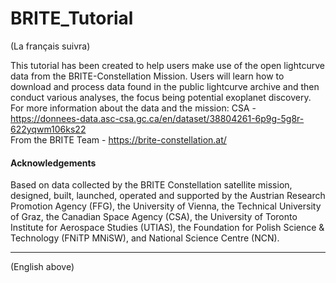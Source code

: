 # BRITE_Tutorial
(La français suivra) 

This tutorial has been created to help users make use of the open lightcurve data from the BRITE-Constellation Mission. Users will learn how to download and process data found in the public lightcurve archive and then conduct various analyses, the focus being potential exoplanet discovery. For more information about the data and the mission:
CSA -  https://donnees-data.asc-csa.gc.ca/en/dataset/38804261-6p9g-5g8r-622yqwm106ks22  
From the BRITE Team - https://brite-constellation.at/

#### Acknowledgements
Based on data collected by the BRITE Constellation satellite mission, designed, built, launched, operated and supported by the Austrian Research Promotion Agency (FFG), the University of Vienna, the Technical University of Graz, the Canadian Space Agency (CSA), the University of Toronto Institute for Aerospace Studies (UTIAS), the Foundation for Polish Science & Technology (FNiTP MNiSW), and National Science Centre (NCN).

---
(English above)

